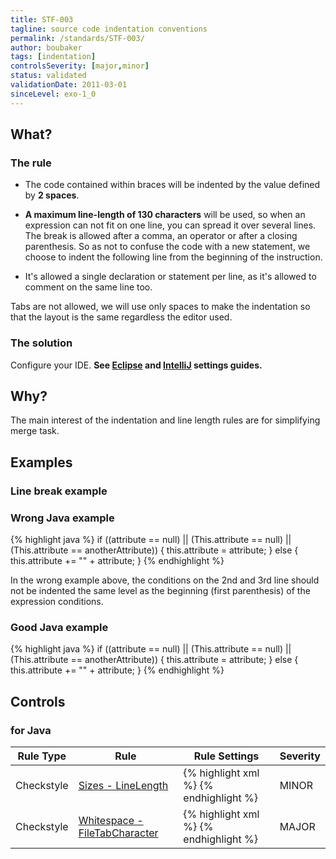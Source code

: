```yaml
---
title: STF-003
tagline: source code indentation conventions
permalink: /standards/STF-003/
author: boubaker
tags: [indentation]
controlsSeverity: [major,minor]
status: validated
validationDate: 2011-03-01
sinceLevel: exo-1_0
---
```


<a name="what"></a>
## What?

### <i class="fa fa-info-circle"></i> The rule

  * The code contained within braces will be indented by the value defined by **2 spaces**.

  * **A maximum line-length of 130 characters** will be used, so when an expression can not fit on one line, you can spread it over
 several lines. The break is allowed after a comma, an operator or after a closing parenthesis. So as not to confuse the code
 with a new statement, we choose to indent the following line from the beginning of the instruction.

  * It's allowed a single declaration or statement per line, as it's allowed to comment on the same line too.

<div class="alert alert-danger" role="alert"><i class="fa fa-minus-circle pull-right"></i>
Tabs are not allowed, we will use only spaces to make the indentation so that the layout is the same regardless the editor used.
</div>

### <i class="fa fa-lightbulb-o"></i> The solution

Configure your IDE. **See [Eclipse](/docs/ide/eclipse/settings/) and [IntelliJ](/docs/ide/intellij/settings/) settings guides.**

<a name="why"></a>
## Why?

The main interest of the indentation and line length rules are for simplifying merge task.

<a name="examples"></a>
## Examples

### Line break example

<div class="panel panel-danger">
  <div class="panel-heading">
    <h3 class="panel-title"><i class="fa fa-thumbs-down pull-right"></i> Wrong Java example</h3>
  </div>
  <div class="panel-body">

{% highlight java %}
    if ((attribute == null)
       || (This.attribute == null)
       || (This.attribute == anotherAttribute)) {
      this.attribute = attribute;
    }
    else {
      this.attribute += "" + attribute;
    }
{% endhighlight %}

In the wrong example above, the conditions on the 2nd and 3rd line should not be indented the same level as the beginning (first parenthesis) of the expression conditions.

  </div>
</div>


<div class="panel panel-success">
  <div class="panel-heading">
    <h3 class="panel-title"><i class="fa fa-thumbs-up pull-right"></i> Good Java example</h3>
  </div>
  <div class="panel-body">

{% highlight java %}
    if ((attribute == null) ||
         (This.attribute == null) ||
         (This.attribute == anotherAttribute)) {
      this.attribute = attribute;
    }
    else {
      this.attribute += "" + attribute;
    }
{% endhighlight %}

  </div>
</div>


<a name="controls"></a>
## <i class="fa fa-shield"></i> Controls

### for Java

<div class="table-responsive">
  <table class="table">
    <thead>
      <tr>
        <th>Rule Type</th>
        <th>Rule</th>
        <th>Rule Settings</th>
        <th>Severity</th>
      </tr>
    </thead>
    <tbody>
    <tr>
      <td>Checkstyle</td>
      <td><a href="http://checkstyle.sourceforge.net/config_sizes.html#LineLength">Sizes - LineLength</a></td>
       <td>
{% highlight xml %}
<module name="LineLength">
    <property name="max" value="130"/>
    <property name="tabWidth" value="2"/>
</module>
{% endhighlight %}
       </td>
       <td>MINOR</td>
     </tr>
     <tr>
       <td>Checkstyle</td>
       <td><a href="http://checkstyle.sourceforge.net/config_whitespace.html#FileTabCharacter" >Whitespace -
       FileTabCharacter</a></td>
       <td>
{% highlight xml %}
<module name="FileTabCharacter">
    <property name="eachLine" value="true"/>
    <property name="fileExtensions" value="java,xml"/>
</module>
{% endhighlight %}
       </td>
       <td>MAJOR</td>
     </tr>
   </tbody>
  </table>
</div>
